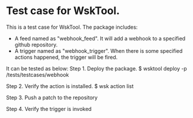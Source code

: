 # Test case for WskTool.

This is a test case for WskTool. The package includes:
- A feed named as "webhook_feed". It will add a webhook to a specified github repository. 
- A trigger named as "webhook_trigger". When there is some specified actions happened, the trigger will be fired.

It can be tested as below:
Step 1. Deploy the package.
$ wsktool deploy -p /tests/testcases/webhook

Step 2. Verify the action is installed.
$ wsk action list

Step 3. Push a patch to the repository

Step 4. Verify the trigger is invoked

